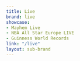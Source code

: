 ```yaml
---
title: Live
brand: live
showcase:
- Mayhem Live
- NBA All Star Europe LIVE
- Guinness World Records
link: "/live"
layout: sub-brand
---
```


